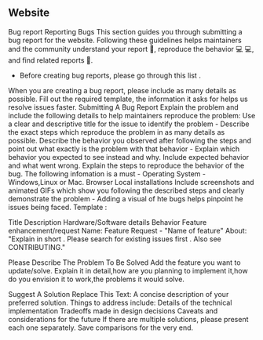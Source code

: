 ## Website

Bug report
Reporting Bugs This section guides you through submitting a bug report for the website. Following these guidelines helps maintainers and the community understand your report 📝, reproduce the behavior 💻 💻, and find related reports 🔎.

- Before creating bug reports, please go through this list .

When you are creating a bug report, please include as many details as possible.
Fill out the required template, the information it asks for helps us resolve issues faster.
Submitting A Bug Report
Explain the problem and include the following details to help maintainers reproduce the problem:
Use a clear and descriptive title for the issue to identify the problem -
Describe the exact steps which reproduce the problem in as many details as possible.
Describe the behavior you observed after following the steps and point out what exactly is the problem with that behavior -
Explain which behavior you expected to see instead and why.
Include expected behavior and what went wrong.
Explain the steps to reproduce the behavior of the bug.
The following infomation is a must -
Operating System - Windows,Linux or Mac.
Browser
Local installations
Include screenshots and animated GIFs which show you following the described steps and clearly demonstrate the problem -
Adding a visual of hte bugs helps pinpoint he issues being faced.
Template :

Title
Description
Hardware/Software details
Behavior
Feature enhancement/request
Name: Feature Request - "Name of feature"
About: "Explain in short . Please search for existing issues first . Also see CONTRIBUTING."

Please Describe The Problem To Be Solved
Add the feature you want to update/solve. Explain it in detail,how are you planning to implement it,how do you envision it to work,the problems it would solve.

Suggest A Solution
Replace This Text: A concise description of your preferred solution. Things to address include:
Details of the technical implementation
Tradeoffs made in design decisions
Caveats and considerations for the future
If there are multiple solutions, please present each one separately. Save comparisons for the very end.
